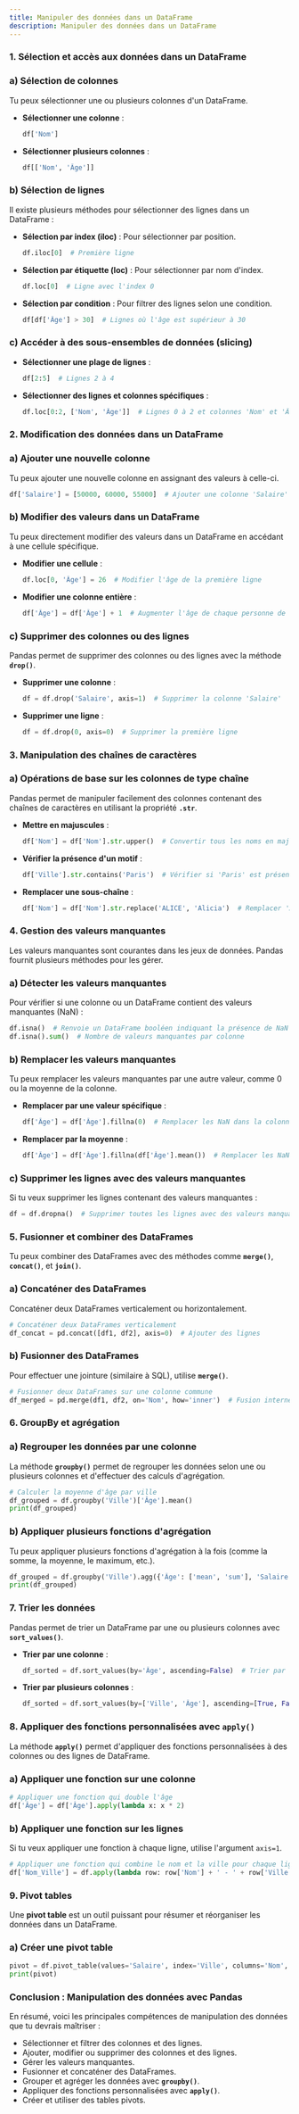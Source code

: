 ```yaml
---
title: Manipuler des données dans un DataFrame
description: Manipuler des données dans un DataFrame
---
```


### 1. Sélection et accès aux données dans un DataFrame

### a) **Sélection de colonnes**

Tu peux sélectionner une ou plusieurs colonnes d'un DataFrame.

- **Sélectionner une colonne** :

  ```python
  df['Nom']

  ```

- **Sélectionner plusieurs colonnes** :

  ```python
  df[['Nom', 'Âge']]

  ```

### b) **Sélection de lignes**

Il existe plusieurs méthodes pour sélectionner des lignes dans un DataFrame :

- **Sélection par index (iloc)** : Pour sélectionner par position.

  ```python
  df.iloc[0]  # Première ligne

  ```

- **Sélection par étiquette (loc)** : Pour sélectionner par nom d'index.

  ```python
  df.loc[0]  # Ligne avec l'index 0

  ```

- **Sélection par condition** : Pour filtrer des lignes selon une condition.

  ```python
  df[df['Âge'] > 30]  # Lignes où l'âge est supérieur à 30

  ```

### c) **Accéder à des sous-ensembles de données (slicing)**

- **Sélectionner une plage de lignes** :

  ```python
  df[2:5]  # Lignes 2 à 4

  ```

- **Sélectionner des lignes et colonnes spécifiques** :

  ```python
  df.loc[0:2, ['Nom', 'Âge']]  # Lignes 0 à 2 et colonnes 'Nom' et 'Âge'

  ```

### 2. Modification des données dans un DataFrame

### a) **Ajouter une nouvelle colonne**

Tu peux ajouter une nouvelle colonne en assignant des valeurs à celle-ci.

```python
df['Salaire'] = [50000, 60000, 55000]  # Ajouter une colonne 'Salaire'

```

### b) **Modifier des valeurs dans un DataFrame**

Tu peux directement modifier des valeurs dans un DataFrame en accédant à une cellule spécifique.

- **Modifier une cellule** :

  ```python
  df.loc[0, 'Âge'] = 26  # Modifier l'âge de la première ligne

  ```

- **Modifier une colonne entière** :

  ```python
  df['Âge'] = df['Âge'] + 1  # Augmenter l'âge de chaque personne de 1

  ```

### c) **Supprimer des colonnes ou des lignes**

Pandas permet de supprimer des colonnes ou des lignes avec la méthode **`drop()`**.

- **Supprimer une colonne** :

  ```python
  df = df.drop('Salaire', axis=1)  # Supprimer la colonne 'Salaire'

  ```

- **Supprimer une ligne** :

  ```python
  df = df.drop(0, axis=0)  # Supprimer la première ligne

  ```

### 3. Manipulation des chaînes de caractères

### a) **Opérations de base sur les colonnes de type chaîne**

Pandas permet de manipuler facilement des colonnes contenant des chaînes de caractères en utilisant la propriété **`.str`**.

- **Mettre en majuscules** :

  ```python
  df['Nom'] = df['Nom'].str.upper()  # Convertir tous les noms en majuscules

  ```

- **Vérifier la présence d'un motif** :

  ```python
  df['Ville'].str.contains('Paris')  # Vérifier si 'Paris' est présent dans la colonne 'Ville'

  ```

- **Remplacer une sous-chaîne** :

  ```python
  df['Nom'] = df['Nom'].str.replace('ALICE', 'Alicia')  # Remplacer 'ALICE' par 'Alicia'

  ```

### 4. Gestion des valeurs manquantes

Les valeurs manquantes sont courantes dans les jeux de données. Pandas fournit plusieurs méthodes pour les gérer.

### a) **Détecter les valeurs manquantes**

Pour vérifier si une colonne ou un DataFrame contient des valeurs manquantes (NaN) :

```python
df.isna()  # Renvoie un DataFrame booléen indiquant la présence de NaN
df.isna().sum()  # Nombre de valeurs manquantes par colonne

```

### b) **Remplacer les valeurs manquantes**

Tu peux remplacer les valeurs manquantes par une autre valeur, comme 0 ou la moyenne de la colonne.

- **Remplacer par une valeur spécifique** :

  ```python
  df['Âge'] = df['Âge'].fillna(0)  # Remplacer les NaN dans la colonne 'Âge' par 0

  ```

- **Remplacer par la moyenne** :

  ```python
  df['Âge'] = df['Âge'].fillna(df['Âge'].mean())  # Remplacer les NaN par la moyenne de la colonne 'Âge'

  ```

### c) **Supprimer les lignes avec des valeurs manquantes**

Si tu veux supprimer les lignes contenant des valeurs manquantes :

```python
df = df.dropna()  # Supprimer toutes les lignes avec des valeurs manquantes

```

### 5. Fusionner et combiner des DataFrames

Tu peux combiner des DataFrames avec des méthodes comme **`merge()`**, **`concat()`**, et **`join()`**.

### a) **Concaténer des DataFrames**

Concaténer deux DataFrames verticalement ou horizontalement.

```python
# Concaténer deux DataFrames verticalement
df_concat = pd.concat([df1, df2], axis=0)  # Ajouter des lignes

```

### b) **Fusionner des DataFrames**

Pour effectuer une jointure (similaire à SQL), utilise **`merge()`**.

```python
# Fusionner deux DataFrames sur une colonne commune
df_merged = pd.merge(df1, df2, on='Nom', how='inner')  # Fusion interne (jointure)

```

### 6. GroupBy et agrégation

### a) **Regrouper les données par une colonne**

La méthode **`groupby()`** permet de regrouper les données selon une ou plusieurs colonnes et d'effectuer des calculs d'agrégation.

```python
# Calculer la moyenne d'âge par ville
df_grouped = df.groupby('Ville')['Âge'].mean()
print(df_grouped)

```

### b) **Appliquer plusieurs fonctions d'agrégation**

Tu peux appliquer plusieurs fonctions d'agrégation à la fois (comme la somme, la moyenne, le maximum, etc.).

```python
df_grouped = df.groupby('Ville').agg({'Âge': ['mean', 'sum'], 'Salaire': 'max'})
print(df_grouped)

```

### 7. Trier les données

Pandas permet de trier un DataFrame par une ou plusieurs colonnes avec **`sort_values()`**.

- **Trier par une colonne** :

  ```python
  df_sorted = df.sort_values(by='Âge', ascending=False)  # Trier par âge décroissant

  ```

- **Trier par plusieurs colonnes** :

  ```python
  df_sorted = df.sort_values(by=['Ville', 'Âge'], ascending=[True, False])  # Trier par ville, puis âge décroissant

  ```

### 8. Appliquer des fonctions personnalisées avec `apply()`

La méthode **`apply()`** permet d'appliquer des fonctions personnalisées à des colonnes ou des lignes de DataFrame.

### a) **Appliquer une fonction sur une colonne**

```python
# Appliquer une fonction qui double l'âge
df['Âge'] = df['Âge'].apply(lambda x: x * 2)

```

### b) **Appliquer une fonction sur les lignes**

Si tu veux appliquer une fonction à chaque ligne, utilise l'argument `axis=1`.

```python
# Appliquer une fonction qui combine le nom et la ville pour chaque ligne
df['Nom_Ville'] = df.apply(lambda row: row['Nom'] + ' - ' + row['Ville'], axis=1)

```

### 9. Pivot tables

Une **pivot table** est un outil puissant pour résumer et réorganiser les données dans un DataFrame.

### a) **Créer une pivot table**

```python
pivot = df.pivot_table(values='Salaire', index='Ville', columns='Nom', aggfunc='mean')
print(pivot)

```

### Conclusion : Manipulation des données avec Pandas

En résumé, voici les principales compétences de manipulation des données que tu devrais maîtriser :

- Sélectionner et filtrer des colonnes et des lignes.
- Ajouter, modifier ou supprimer des colonnes et des lignes.
- Gérer les valeurs manquantes.
- Fusionner et concaténer des DataFrames.
- Grouper et agréger les données avec **`groupby()`**.
- Appliquer des fonctions personnalisées avec **`apply()`**.
- Créer et utiliser des tables pivots.
